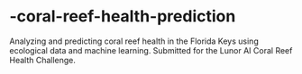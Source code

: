 # -coral-reef-health-prediction
Analyzing and predicting coral reef health in the Florida Keys using ecological data and machine learning. Submitted for the Lunor AI Coral Reef Health Challenge.
